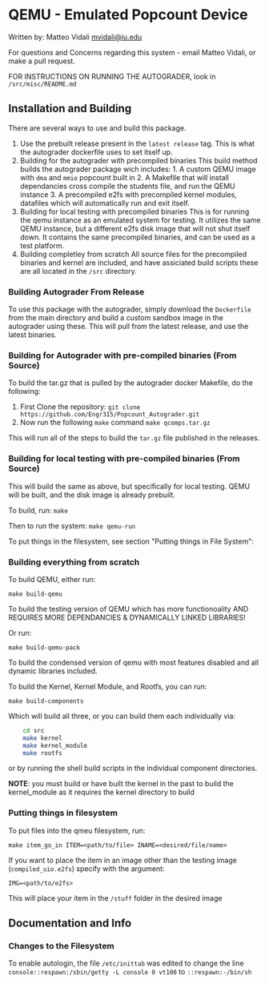 # QEMU - Emulated Popcount Device

Written by: Matteo Vidali [mvidali@iu.edu](mvidali@iu.edu)

For questions and Concerns regarding this system - email Matteo Vidali,
or make a pull request.

FOR INSTRUCTIONS ON RUNNING THE AUTOGRADER, look in `/src/misc/README.md`

## Installation and Building
There are several ways to use and build this package. 

1. Use the prebuilt release present in the `latest release` tag.
    This is what the autograder dockerfile uses to set itself up.
2. Building for the autograder with precompiled binaries
    This build method builds the autograder package wich includes:
        1. A custom QEMU image with `dma` and `mmio` popcount built in
        2. A Makefile that will install dependancies cross compile the students file, and run the QEMU instance 
        3. A precompiled e2fs with precompiled kernel modules, datafiles which will automatically run and exit itself.
3. Building for local testing with precompiled binaries
    This is for running the qemu instance as an emulated system for testing.
    It utilizes the same QEMU instance, but a different e2fs disk image that will not shut itself down. 
    It contains the same precompiled binaries, and can be used as a test platform.
4. Building completley from scratch
    All source files for the precompiled binaries and kernel are included, and have assiciated build scripts
    these are all located in the `/src` directory.

### Building Autograder From Release
To use this package with the autograder, simply download the `Dockerfile` 
from the main directory and build a custom sandbox image in the autograder using these.
This will pull from the latest release, and use the latest binaries.

### Building for Autograder with pre-compiled binaries (From Source)
To build the tar.gz that is pulled by the autograder docker Makefile, do the following:

1. First Clone the repository:
    `git clone https://github.com/Engr315/Popcount_Autograder.git`
2. Now run the following `make` command
    `make qcomps.tar.gz`

This will run all of the steps to build the `tar.gz` file published in the releases. 

### Building for local testing with pre-compiled binaries (From Source)
This will build the same as above, but specifically for local testing. 
QEMU will be built, and the disk image is already prebuilt.

To build, run:
`make`

Then to run the system:
`make qemu-run`

To put things in the filesystem, see section "Putting things in File System":

### Building everything from scratch
To build QEMU, either run:

`make build-qemu`

To build the testing version of QEMU which has more functionoality AND REQUIRES MORE DEPENDANCIES & DYNAMICALLY LINKED LIBRARIES!

Or run:

`make build-qemu-pack`

To build the condensed version of qemu with most features disabled and all dynamic libraries included.


To build the Kernel, Kernel Module, and Rootfs, you can run:

`make build-components`

Which will build all three, or you can build them each individually via:

```bash
    cd src
    make kernel
    make kernel_module
    make rootfs
```

or by running the shell build scripts in the individual component directories.

**NOTE**: you must build or have built the kernel in the past to build the kernel\_module as it requires the kernel directory to build

### Putting things in filesystem
To put files into the qmeu filesystem, run:

`make item_go_in ITEM=<path/to/file> INAME=<desired/file/name>`

If you want to place the item in an image other than the testing image (`compiled_uio.e2fs`) specify with the argument:

`IMG=<path/to/e2fs>`

This will place your item in the `/stuff` folder in the desired image

## Documentation and Info

### Changes to the Filesystem
To enable autologin, the file `/etc/inittab` was edited to change the line `console::respawn:/sbin/getty -L console 0 vt100` to `::respawn:-/bin/sh`
